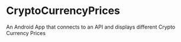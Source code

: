 # CryptoCurrencyPrices
An Android App that connects to an API and displays different Crypto Currency Prices
